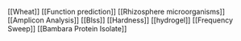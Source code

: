 [[Wheat]]
[[Function prediction]]
[[Rhizosphere microorganisms]]
[[Amplicon Analysis]]
[[Blss]]
[[Hardness]]
[[hydrogel]]
[[Frequency Sweep]]
[[Bambara Protein Isolate]]
